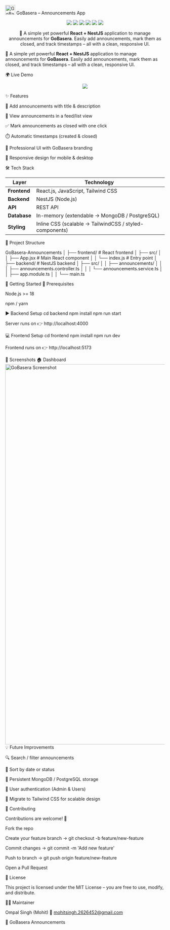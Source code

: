 <img width="31" height="30" alt="GoBasera Logo" src="https://github.com/user-attachments/assets/5b2b96d0-bb6f-4e03-b9f3-b841bd3cfc8c" /> GoBasera – Announcements App
<p align="center"> <a href="https://react.dev/"><img src="https://img.shields.io/badge/Frontend-React.js-61DBFB?logo=react&logoColor=white&style=for-the-badge" /></a> <a href="https://nestjs.com/"><img src="https://img.shields.io/badge/Backend-NestJS-E0234E?logo=nestjs&logoColor=white&style=for-the-badge" /></a> <a href="https://nodejs.org/"><img src="https://img.shields.io/badge/Runtime-Node.js-339933?logo=node.js&logoColor=white&style=for-the-badge" /></a> <a href="https://github.com/OmpalSingh01/gobasera-f/blob/main/LICENSE"><img src="https://img.shields.io/badge/License-MIT-yellow.svg?style=for-the-badge" /></a> <a href="https://gobasera-f.vercel.app/"><img src="https://img.shields.io/badge/Demo-Live-brightgreen?logo=vercel&style=for-the-badge" /></a> <a href="https://github.com/OmpalSingh01/gobasera-f/actions"><img src="https://github.com/OmpalSingh01/gobasera-f/actions/workflows/ci.yml/badge.svg" /></a> </p> <p align="center"> 📢 A simple yet powerful <b>React + NestJS</b> application to manage announcements for <b>GoBasera</b>. Easily add announcements, mark them as closed, and track timestamps – all with a clean, responsive UI. </p>

 📢 A simple yet powerful <b>React + NestJS</b> application to manage announcements for <b>GoBasera</b>. Easily add announcements, mark them as closed, and track timestamps – all with a clean, responsive UI. </p>


🌍 Live Demo
<p align="center"> <a href="https://gobasera-f.vercel.app/" target="_blank"> <img src="https://img.shields.io/badge/🚀 View_Live-Demo-brightgreen?style=for-the-badge&logo=google-chrome&logoColor=white" /> </a> </p>

✨ Features

📝 Add announcements with title & description

📃 View announcements in a feed/list view

✅ Mark announcements as closed with one click

⏱️ Automatic timestamps (created & closed)

🎨 Professional UI with GoBasera branding

📱 Responsive design for mobile & desktop

🛠️ Tech Stack

| Layer        | Technology                                              |
| ------------ | ------------------------------------------------------- |
| **Frontend** | React.js, JavaScript, Tailwind CSS                      |
| **Backend**  | NestJS (Node.js)                                        |
| **API**      | REST API                                                |
| **Database** | In-memory (extendable → MongoDB / PostgreSQL)           |
| **Styling**  | Inline CSS (scalable → TailwindCSS / styled-components) |

📂 Project Structure

GoBasera-Announcements
│
├── frontend/              # React frontend
│   ├── src/
│   │   ├── App.jsx        # Main React component
│   │   └── index.js       # Entry point
│
├── backend/               # NestJS backend
│   ├── src/
│   │   ├── announcements/
│   │   │   ├── announcements.controller.ts
│   │   │   └── announcements.service.ts
│   │   ├── app.module.ts
│   │   └── main.ts


🔧 Getting Started
📌 Prerequisites

Node.js >= 18

npm / yarn

▶️ Backend Setup
cd backend
npm install
npm run start


Server runs on 👉 http://localhost:4000

💻 Frontend Setup
cd frontend
npm install
npm run dev


Frontend runs on 👉 http://localhost:5173

📸 Screenshots
🏠 Dashboard
<img width="1920" height="1200" alt="GoBasera Screenshot" src="https://github.com/user-attachments/assets/bfe72a55-8dea-4f40-9e41-ac44f4997923" />
💡 Future Improvements

🔍 Search / filter announcements

📅 Sort by date or status

💾 Persistent MongoDB / PostgreSQL storage

🔐 User authentication (Admin & Users)

🎨 Migrate to Tailwind CSS for scalable design

🤝 Contributing

Contributions are welcome! 🎉

Fork the repo

Create your feature branch → git checkout -b feature/new-feature

Commit changes → git commit -m 'Add new feature'

Push to branch → git push origin feature/new-feature

Open a Pull Request

📄 License

This project is licensed under the MIT License – you are free to use, modify, and distribute.

👨‍💻 Maintainer

Ompal Singh (Mohit)
📧 mohitsingh.2626452@gmail.com

🔗 GoBasera Announcements
